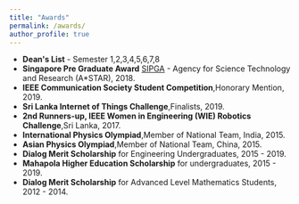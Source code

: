 ```yaml
---
title: "Awards"
permalink: /awards/
author_profile: true
---
```


* **Dean's List** - Semester 1,2,3,4,5,6,7,8
* **Singapore Pre Graduate Award** [SIPGA](https://www.a-star.edu.sg/Scholarships/for-undergraduate-studies/singapore-international-pre-graduate-award-(sipga)) - Agency for Science Technology and Research (A\*STAR), 2018.
* **IEEE Communication Society Student Competition**,Honorary Mention, 2019.
* **Sri Lanka Internet of Things Challenge**,Finalists, 2019.
* **2nd Runners-up, IEEE Women in Engineering (WIE) Robotics Challenge**,Sri Lanka, 2017.
* **International Physics Olympiad**,Member of National Team, India, 2015.
* **Asian Physics Olympiad**,Member of National Team, China, 2015.
* **Dialog Merit Scholarship** for Engineering Undergraduates, 2015 - 2019.
* **Mahapola Higher Education Scholarship** for undergraduates, 2015 - 2019.
* **Dialog Merit Scholarship** for Advanced Level Mathematics Students, 2012 - 2014.





